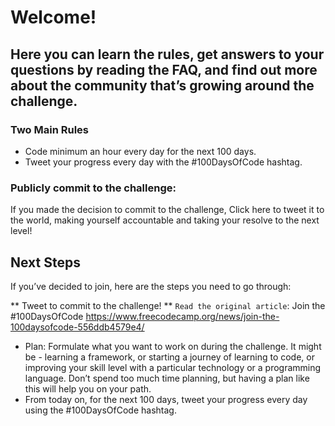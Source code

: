 # Welcome! 

## Here you can learn the rules, get answers to your questions by reading the FAQ, and find out more about the community that’s growing around the challenge.

### Two Main Rules
- Code minimum an hour every day for the next 100 days.
- Tweet your progress every day with the #100DaysOfCode hashtag.
### Publicly commit to the challenge:
If you made the decision to commit to the challenge, Click here to tweet it to the world, making yourself accountable and taking your resolve to the next level!

## Next Steps
If you’ve decided to join, here are the steps you need to go through:

** Tweet to commit to the challenge! **
`Read the original article`: Join the #100DaysOfCode <https://www.freecodecamp.org/news/join-the-100daysofcode-556ddb4579e4/>

- Plan: Formulate what you want to work on during the challenge. It might be - learning a framework, or starting a journey of learning to code, or improving your skill level with a particular technology or a programming language. Don’t spend too much time planning, but having a plan like this will help you on your path.
- From today on, for the next 100 days, tweet your progress every day using the #100DaysOfCode hashtag.

